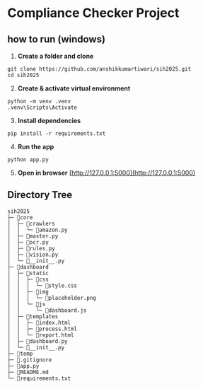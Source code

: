 # Compliance Checker Project

## how to run (windows)
1. **Create a folder and clone**

```
git clone https://github.com/anshikkumartiwari/sih2025.git
cd sih2025
```

2. **Create & activate virtual environment**

```
python -m venv .venv
.venv\Scripts\Activate
```

3. **Install dependencies**

```
pip install -r requirements.txt
```

4. **Run the app**

```
python app.py
```

5. **Open in browser**
   [http://127.0.0.1:5000](http://127.0.0.1:5000)






## Directory Tree
```
sih2025
├─ 📁core
│  ├─ 📁crawlers
│  │  └─ 📄amazon.py
│  ├─ 📄master.py
│  ├─ 📄ocr.py
│  ├─ 📄rules.py
│  ├─ 📄vision.py
│  └─ 📄__init__.py
├─ 📁dashboard
│  ├─ 📁static
│  │  ├─ 📁css
│  │  │  └─ 📄style.css
│  │  ├─ 📁img
│  │  │  └─ 📄placeholder.png
│  │  └─ 📁js
│  │     └─ 📄dashboard.js
│  ├─ 📁templates
│  │  ├─ 📄index.html
│  │  ├─ 📄process.html
│  │  └─ 📄report.html
│  ├─ 📄dashboard.py
│  └─ 📄__init__.py
├─ 📁temp
├─ 📄.gitignore
├─ 📄app.py
├─ 📄README.md
└─ 📄requirements.txt
```